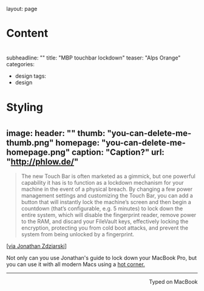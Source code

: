 layout: page
#
# Content
#
subheadline: ""
title: "MBP touchbar lockdown"
teaser: "Alps Orange"
categories:
  - design
tags:
  - design
#
# Styling
#
image:
  header: ""
  thumb: "you-can-delete-me-thumb.png"
  homepage: "you-can-delete-me-homepage.png"
  caption: "Caption?"
  url: "http://phlow.de/"
---

> The new Touch Bar is often marketed as a gimmick, but one powerful capability it has is to function as a lockdown mechanism for your machine in the event of a physical breach. By changing a few power management settings and customizing the Touch Bar, you can add a button that will instantly lock the machine’s screen and then begin a countdown (that’s configurable, e.g. 5 minutes) to lock down the entire system, which will disable the fingerprint reader, remove power to the RAM, and discard your FileVault keys, effectively locking the encryption, protecting you from cold boot attacks, and prevent the system from being unlocked by a fingerprint.

[[via Jonathan Zdziarski](https://www.zdziarski.com/blog/?p=6705)]

Not only can you use Jonathan's guide to lock down your MacBook Pro, but you can use it with all modern Macs using a [hot corner.](https://support.apple.com/kb/PH18796?locale=en_US&viewlocale=en_US)

---
<p align="right">Typed on MacBook</p>
